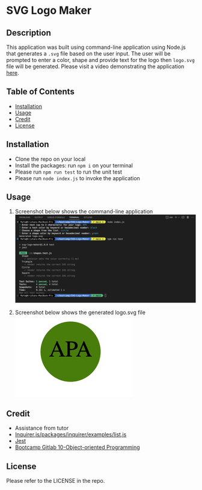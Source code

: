 # SVG Logo Maker 

## Description

This application was built using command-line application using Node.js that generates a `.svg` file based on the user input. The user will be prompted to enter a color, shape and provide text for the logo then `logo.svg` file will be generated.
Please visit a video demonstrating the application [here](https://drive.google.com/file/d/13T55JAO_xy7RKbkyilCwBuYY7X3yY_ek/view?usp=sharing).

## Table of Contents
- [Installation](#installation)
- [Usage](#usage)
- [Credit](#credit)
- [License](#license)

## Installation
- Clone the repo on your local
- Install the packages: run `npm i` on your terminal
- Please run `npm run test` to run the unit test
- Please run `node index.js` to invoke the application

## Usage 
1. Screenshot below shows the command-line application
![command_line_app](./images/image_1.png)

2. Screenshot below shows the generated logo.svg file
  ![generated_svg](./images/image_2.png)

## Credit
- Assistance from tutor 
- [Inquirer.js/packages/inquirer/examples/list.js](https://github.com/SBoudrias/Inquirer.js/blob/master/packages/inquirer/examples/list.js)
- [Jest](https://www.npmjs.com/package/jest)
- [Bootcamp Gitlab 10-Object-oriented Programming](https://git.bootcampcontent.com/University-of-Adelaide/UADEL-VIRT-FSF-PT-03-2023-U-LOLC/-/tree/main/10-OOP)

## License
Please refer to the LICENSE in the repo.